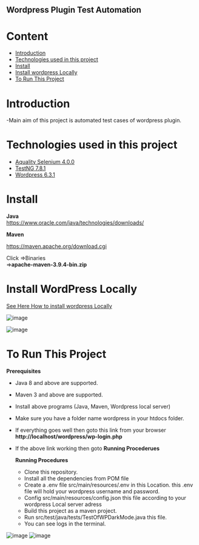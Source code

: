 ## Wordpress Plugin Test Automation

# Content
- [Introduction](https://github.com/imranhasanraaz/wp_darkmode_automation/blob/main/README.md#introduction)
- [Technologies used in this project](https://github.com/imranhasanraaz/wp_darkmode_automation/blob/main/README.md#technologies-used-in-this-project)
- [Install](https://github.com/imranhasanraaz/wp_darkmode_automation/blob/main/README.md#install)
- [Install wordpress Locally](https://github.com/imranhasanraaz/wp_darkmode_automation/blob/main/README.md#install-wordpress-locally)
- [To Run This Project](https://github.com/imranhasanraaz/wp_darkmode_automation/blob/main/README.md#to-run-this-project)

# Introduction
-Main aim of this project is automated test cases of wordpress plugin. 

# Technologies used in this project
- [Aquality Selenium 4.0.0](https://github.com/aquality-automation/aquality-selenium-java)
- [TestNG 7.8.1](https://mvnrepository.com/artifact/org.testng/testng)
- [Wordpress 6.3.1](https://wordpress.org/latest.zip)

# Install
**Java**  
https://www.oracle.com/java/technologies/downloads/

**Maven**

 https://maven.apache.org/download.cgi
 
 Click =>Binaries    
 =>**apache-maven-3.9.4-bin.zip**

# Install WordPress Locally

[See Here How to install wordpress Locally](https://www.hostinger.com/tutorials/wordpress-localhost)

![image](https://github.com/imranhasanraaz/wp_darkmode_automation/assets/110620143/6f8313c6-7ba5-4c5f-8a44-3402149f466d)

![image](https://github.com/imranhasanraaz/wp_darkmode_automation/assets/110620143/0e884a99-9765-4bf1-9866-41a6f46748f7)


# To Run This Project
**Prerequisites**
- Java 8 and above are supported.
- Maven 3 and above are supported.
- Install above programs (Java, Maven, Wordpress local server)
- Make sure you have a folder name wordpress in your htdocs folder.
- If everything goes well then goto this link from your browser **http://localhost/wordpress/wp-login.php**
- If the above link working then goto **Running Procederues**

  **Running Procedures**
  - Clone this repository.
  - Install all the dependencies from POM file
  - Create a .env file src/main/resources/.env in this Location. this .env file will hold your wordpress username and password.
  - Config src/main/resources/config.json this file according to your wordpress Local server adress
  - Build this project as a maven project.
  - Run src/test/java/tests/TestOfWPDarkMode.java this file.
  - You can see logs in the terminal.
    
![image](https://github.com/imranhasanraaz/wp_darkmode_automation/assets/110620143/1e43b60e-0ce2-4dd7-a543-b628b1ebbca1)
![image](https://github.com/imranhasanraaz/wp_darkmode_automation/assets/110620143/861eac0d-5029-4e69-ac34-b8d093e9c1f5)


    

